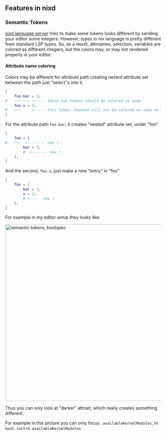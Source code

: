 ## Features in nixd


### Semantic Tokens

[nixd language server](https://github.com/nix-community/nixd) tries to make some tokens looks different by sending your editor some integers.
However, types in nix language is pretty different from standard LSP types.
So, as a result, attrnames, selection, variables are colored as different integers,
but the colors may, or may not rendered properly in your editor.

#### Attribute name coloring

Colors may be different for attribute path creating nested attribute set between the path just "select"s into it.

```nix
{
    foo.bar = 1;
#   ~~~ ~~~ <----- these two tokens should be colored as same
    foo.x = 2;
#   ~~~     <----- this token, however will not be colored as same as "foo.bar"
}
```

For the attribute path `foo.bar`, it creates "nested" attribute set, under "foo".

```nix
{
    foo = {
#   ^~~  <-------- new !
        bar = 1;
        #  <------- new !
    };
}
```

And the second, `foo.x`, just make a new "entry" in "foo"

```nix
{
    foo = {
        bar = 1;
        x = 2;
        # <----  new !
    };
}
```

For example in my editor setup they looks like:

<img width="566" alt="semantic tokens, bootspec" src="https://github.com/nix-community/nixd/assets/36667224/18072790-6ded-4ab9-aaa9-022a428e5da7">


Thus you can only look at "darker" attrset, which really creates something different.

For example in this picture you can only focus `.availableKernelModules`, in `boot.initrd.availableKernelModules`.


